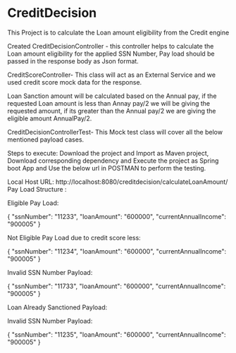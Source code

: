 # CreditDecision
This Project is to calculate the Loan amount eligibility from the Credit engine

Created CreditDecisionController - this controller helps to calculate the Loan amount eligibility for the applied SSN Number, Pay load should be passed in the response body as Json format.

CreditScoreController- This class will act as an External Service and we used credit score mock data for the response.

Loan Sanction amount will be calculated based on the Annual pay, if the requested Loan amount is less than Annay pay/2 we will be giving the requested amount, if its greater than the Annual pay/2 we are giving the eligible amount AnnualPay/2.

CreditDecisionControllerTest- This Mock test class will cover all the below mentioned payload cases.

Steps to execute: Download the project and Import as Maven project, Download corresponding dependency and Execute the project as Spring boot App and Use the below url in POSTMAN to perform the testing.

Local Host URL: http://localhost:8080/creditdecision/calculateLoanAmount/
Pay Load Structure :

Eligible Pay Load:

{
"ssnNumber": "11233",
"loanAmount": "600000", 
"currentAnnualIncome": "900005"
}

Not Eligible Pay Load due to credit score less:

{
"ssnNumber": "11234",
"loanAmount": "600000", 
"currentAnnualIncome": "900005"
}

Invalid SSN Number Payload:

{
"ssnNumber": "11733",
"loanAmount": "600000", 
"currentAnnualIncome": "900005"
}

Loan Already Sanctioned Payload:


Invalid SSN Number Payload:

{
"ssnNumber": "11235",
"loanAmount": "600000", 
"currentAnnualIncome": "900005"
}
